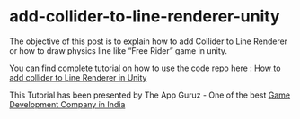# add-collider-to-line-renderer-unity

The objective of this post is to explain how to add Collider to Line Renderer or how to draw physics line like “Free Rider” game in unity.

You can find complete tutorial on how to use the code repo here : [How to add collider to Line Renderer in Unity](http://www.theappguruz.com/blog/add-collider-to-line-renderer-unity)

This Tutorial has been presented by The App Guruz - One of the best [Game Development Company in India](http://www.theappguruz.com/game-development/)
